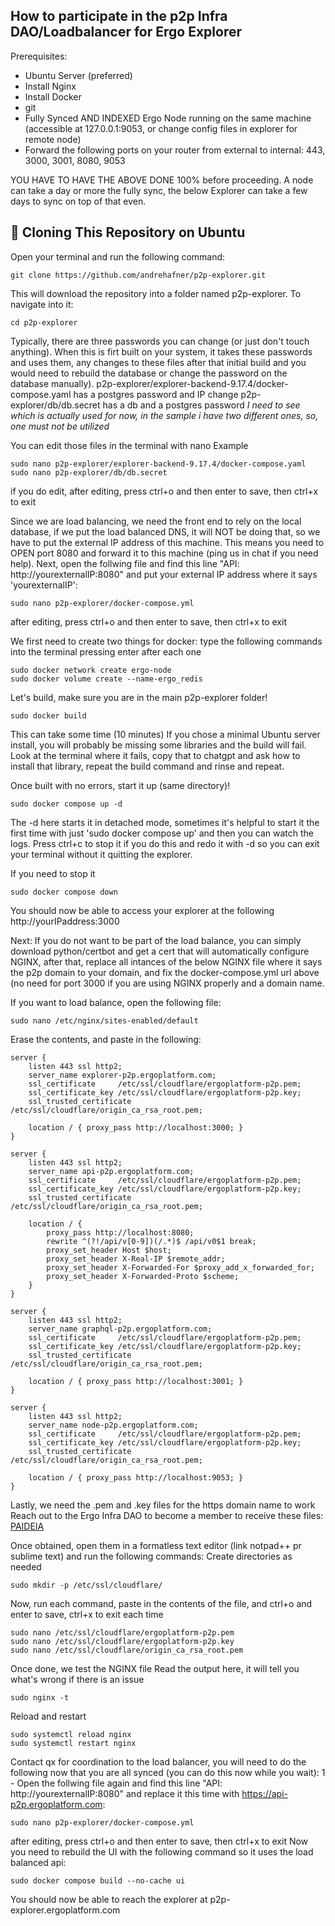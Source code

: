 ## How to participate in the p2p Infra DAO/Loadbalancer for Ergo Explorer

Prerequisites:
- Ubuntu Server (preferred)
- Install Nginx
- Install Docker
- git
- Fully Synced AND INDEXED Ergo Node running on the same machine (accessible at 127.0.0.1:9053, or change config files in explorer for remote node)
- Forward the following ports on your router from external to internal: 443, 3000, 3001, 8080, 9053
  
YOU HAVE TO HAVE THE ABOVE DONE 100% before proceeding. A node can take a day or more the fully sync, the below Explorer can take a few days to sync on top of that even.

## 🐧 Cloning This Repository on Ubuntu

Open your terminal and run the following command:

```
git clone https://github.com/andrehafner/p2p-explorer.git
```
This will download the repository into a folder named p2p-explorer. To navigate into it:
```
cd p2p-explorer
```
Typically, there are three passwords you can change (or just don't touch anything). When this is firt built on your system, it takes these passwords and uses them, any changes to these files after that initial build and you would need to rebuild the database or change the password on the database manually).
p2p-explorer/explorer-backend-9.17.4/docker-compose.yaml has a postgres password and IP change
p2p-explorer/db/db.secret has a db and a postgres password
*I need to see which is actually used for now, in the sample i have two different ones, so, one must not be utilized*

You can edit those files in the terminal with nano
Example
```
sudo nano p2p-explorer/explorer-backend-9.17.4/docker-compose.yaml
sudo nano p2p-explorer/db/db.secret
```
if you do edit, after editing, press ctrl+o and then enter to save, then ctrl+x to exit

Since we are load balancing, we need the front end to rely on the local database, if we put the load balanced DNS, it will NOT be doing that, so we have to put the external IP address of this machine. This means you need to OPEN port 8080 and forward it to this machine (ping us in chat if you need help).
Next, open the follwing file and find this line "API: http://yourexternalIP:8080" and put your external IP address where it says 'yourexternalIP': 
```
sudo nano p2p-explorer/docker-compose.yml
```
after editing, press ctrl+o and then enter to save, then ctrl+x to exit

We first need to create two things for docker:
type the following commands into the terminal pressing enter after each one
```
sudo docker network create ergo-node
sudo docker volume create --name-ergo_redis
```

Let's build, make sure you are in the main p2p-explorer folder!
```
sudo docker build
```
This can take some time (10 minutes)
If you chose a minimal Ubuntu server install, you will probably be missing some libraries and the build will fail. Look at the terminal where it fails, copy that to chatgpt and ask how to install that library, repeat the build command and rinse and repeat. 

Once built with no errors, start it up (same directory)!
```
sudo docker compose up -d
```
The -d here starts it in detached mode, sometimes it's helpful to start it the first time with just 'sudo docker compose up' and then you can watch the logs. Press ctrl+c to stop it if you do this and redo it with -d so you can exit your terminal without it quitting the explorer.

If you need to stop it
```
sudo docker compose down
```

You should now be able to access your explorer at the following http://yourIPaddress:3000

Next:
If you do not want to be part of the load balance, you can simply download python/certbot and get a cert that will automatically configure NGINX, after that, replace all intances of the below NGINX file where it says the p2p domain to your domain, and fix the docker-compose.yml url above (no need for port 3000 if you are using NGINX properly and a domain name.

If you want to load balance, open the following file:
```
sudo nano /etc/nginx/sites-enabled/default
```
Erase the contents, and paste in the following:
```
server {
    listen 443 ssl http2;
    server_name explorer-p2p.ergoplatform.com;
    ssl_certificate     /etc/ssl/cloudflare/ergoplatform-p2p.pem;
    ssl_certificate_key /etc/ssl/cloudflare/ergoplatform-p2p.key;
    ssl_trusted_certificate /etc/ssl/cloudflare/origin_ca_rsa_root.pem;

    location / { proxy_pass http://localhost:3000; }
}

server {
    listen 443 ssl http2;
    server_name api-p2p.ergoplatform.com;
    ssl_certificate     /etc/ssl/cloudflare/ergoplatform-p2p.pem;
    ssl_certificate_key /etc/ssl/cloudflare/ergoplatform-p2p.key;
    ssl_trusted_certificate /etc/ssl/cloudflare/origin_ca_rsa_root.pem;

    location / {
        proxy_pass http://localhost:8080;
        rewrite ^(?!/api/v[0-9])(/.*)$ /api/v0$1 break;
        proxy_set_header Host $host;
        proxy_set_header X-Real-IP $remote_addr;
        proxy_set_header X-Forwarded-For $proxy_add_x_forwarded_for;
        proxy_set_header X-Forwarded-Proto $scheme;
    }
}

server {
    listen 443 ssl http2;
    server_name graphql-p2p.ergoplatform.com;
    ssl_certificate     /etc/ssl/cloudflare/ergoplatform-p2p.pem;
    ssl_certificate_key /etc/ssl/cloudflare/ergoplatform-p2p.key;
    ssl_trusted_certificate /etc/ssl/cloudflare/origin_ca_rsa_root.pem;

    location / { proxy_pass http://localhost:3001; }
}

server {
    listen 443 ssl http2;
    server_name node-p2p.ergoplatform.com;
    ssl_certificate     /etc/ssl/cloudflare/ergoplatform-p2p.pem;
    ssl_certificate_key /etc/ssl/cloudflare/ergoplatform-p2p.key;
    ssl_trusted_certificate /etc/ssl/cloudflare/origin_ca_rsa_root.pem;

    location / { proxy_pass http://localhost:9053; }
}
```
Lastly, we need the .pem and .key files for the https domain name to work
Reach out to the Ergo Infra DAO to become a member to receive these files: [PAIDEIA](https://app.paideia.im/ergoinfradao)

Once obtained, open them in a formatless text editor (link notpad++ pr sublime text) and run the following commands:
Create directories as needed
```
sudo mkdir -p /etc/ssl/cloudflare/
```
Now, run each command, paste in the contents of the file, and ctrl+o and enter to save, ctrl+x to exit each time
```
sudo nano /etc/ssl/cloudflare/ergoplatform-p2p.pem
sudo nano /etc/ssl/cloudflare/ergoplatform-p2p.key
sudo nano /etc/ssl/cloudflare/origin_ca_rsa_root.pem
```
Once done, we test the NGINX file 
Read the output here, it will tell you what's wrong if there is an issue
```
sudo nginx -t
```
Reload and restart
```
sudo systemctl reload nginx
sudo systemctl restart nginx
```

Contact qx for coordination to the load balancer, you will need to do the following now that you are all synced (you can do this now while you wait): 
1 - Open the follwing file again and find this line "API: http://yourexternalIP:8080" and replace it this time with https://api-p2p.ergoplatform.com: 
```
sudo nano p2p-explorer/docker-compose.yml
```
after editing, press ctrl+o and then enter to save, then ctrl+x to exit 
Now you need to rebuild the UI with the following command so it uses the load balanced api: 
```
sudo docker compose build --no-cache ui
```

You should now be able to reach the explorer at p2p-explorer.ergoplatform.com
